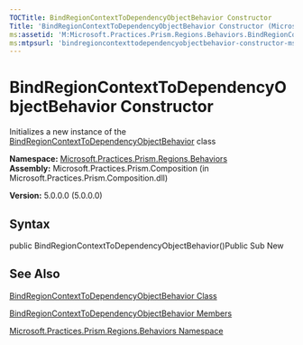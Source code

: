 ```yaml
---
TOCTitle: BindRegionContextToDependencyObjectBehavior Constructor
Title: 'BindRegionContextToDependencyObjectBehavior Constructor (Microsoft.Practices.Prism.Regions.Behaviors)'
ms:assetid: 'M:Microsoft.Practices.Prism.Regions.Behaviors.BindRegionContextToDependencyObjectBehavior.\#ctor'
ms:mtpsurl: 'bindregioncontexttodependencyobjectbehavior-constructor-mspp-regions-behaviors.md'
---
```


# BindRegionContextToDependencyObjectBehavior Constructor

Initializes a new instance of the [BindRegionContextToDependencyObjectBehavior](https://msdn.microsoft.com/library/microsoft.practices.prism.regions.behaviors.bindregioncontexttodependencyobjectbehavior) class

**Namespace:** [Microsoft.Practices.Prism.Regions.Behaviors](https://msdn.microsoft.com/library/microsoft.practices.prism.regions.behaviors)
**Assembly:** Microsoft.Practices.Prism.Composition (in Microsoft.Practices.Prism.Composition.dll)

**Version:** 5.0.0.0 (5.0.0.0)

## Syntax
public BindRegionContextToDependencyObjectBehavior()Public Sub New

## See Also
[BindRegionContextToDependencyObjectBehavior Class](https://msdn.microsoft.com/library/microsoft.practices.prism.regions.behaviors.bindregioncontexttodependencyobjectbehavior)

[BindRegionContextToDependencyObjectBehavior Members](https://msdn.microsoft.com/allmembers.t:microsoft.practices.prism.regions.behaviors.bindregioncontexttodependencyobjectbehavior)

[Microsoft.Practices.Prism.Regions.Behaviors Namespace](https://msdn.microsoft.com/library/microsoft.practices.prism.regions.behaviors)
